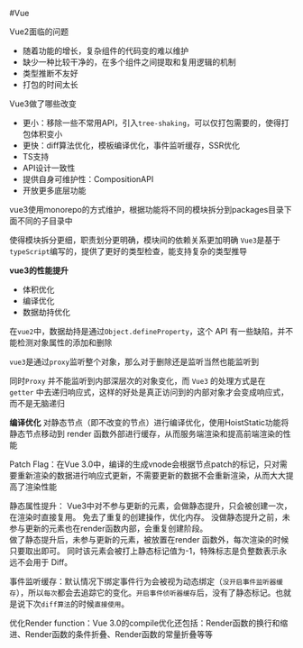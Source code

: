 #Vue

Vue2面临的问题
- 随着功能的增长，复杂组件的代码变的难以维护
- 缺少一种比较干净的，在多个组件之间提取和复用逻辑的机制
- 类型推断不友好
- 打包的时间太长

Vue3做了哪些改变
- 更小：移除一些不常用API，引入`tree-shaking`，可以仅打包需要的，使得打包体积变小
- 更快：diff算法优化，模板编译优化，事件监听缓存，SSR优化
- TS支持
- API设计一致性
- 提供自身可维护性：CompositionAPI
- 开放更多底层功能

vue3使用monorepo的方式维护，根据功能将不同的模块拆分到packages目录下面不同的子目录中

使得模块拆分更细，职责划分更明确，模块间的依赖关系更加明确
`Vue3`是基于`typeScript`编写的，提供了更好的类型检查，能支持复杂的类型推导

**vue3的性能提升**
- 体积优化
- 编译优化
- 数据劫持优化

在`vue2`中，数据劫持是通过`Object.defineProperty`，这个 API 有一些缺陷，并不能检测对象属性的添加和删除

`vue3`是通过`proxy`监听整个对象，那么对于删除还是监听当然也能监听到

同时`Proxy` 并不能监听到内部深层次的对象变化，而 `Vue3` 的处理方式是在`getter` 中去递归响应式，这样的好处是真正访问到的内部对象才会变成响应式，而不是无脑递归

**编译优化**
对静态节点（即不改变的节点）进行编译优化，使用HoistStatic功能将静态节点移动到 render 函数外部进行缓存，从而服务端渲染和提高前端渲染的性能

Patch Flag：在Vue 3.0中，编译的生成vnode会根据节点patch的标记，只对需要重新渲染的数据进行响应式更新，不需要更新的数据不会重新渲染，从而大大提高了渲染性能

静态属性提升：
Vue3中对不参与更新的元素，会做静态提升，只会被创建一次，在渲染时直接复用。
免去了重复的创建操作，优化内存。 没做静态提升之前，未参与更新的元素也在render函数内部，会重复创建阶段。  
做了静态提升后，未参与更新的元素，被放置在render 函数外，每次渲染的时候只要取出即可。
同时该元素会被打上静态标记值为-1，特殊标志是负整数表示永远不会用于 Diff。


事件监听缓存：默认情况下绑定事件行为会被视为动态绑定（`没开启事件监听器缓存`），所以`每次`都会去追踪它的变化。`开启事件侦听器缓存`后，没有了静态标记。也就是说下次`diff算法`的时候`直接使用`。


优化Render function：Vue 3.0的compile优化还包括：Render函数的换行和缩进、Render函数的条件折叠、Render函数的常量折叠等等